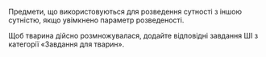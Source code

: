 Предмети, що використовуються для розведення сутності з іншою сутністю, якщо увімкнено параметр розведеності.

Щоб тварина дійсно розмножувалася, додайте відповідні завдання ШІ з категорії «Завдання для тварин».